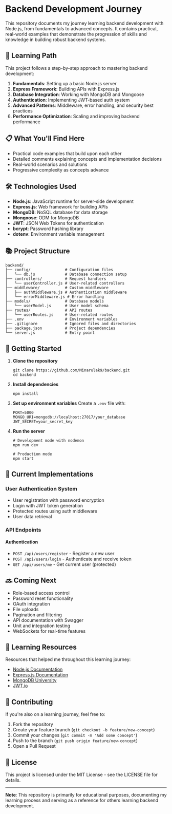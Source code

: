 # Backend Development Journey

This repository documents my journey learning backend development with Node.js, from fundamentals to advanced concepts. It contains practical, real-world examples that demonstrate the progression of skills and knowledge in building robust backend systems.

## 🚀 Learning Path

This project follows a step-by-step approach to mastering backend development:

1. **Fundamentals**: Setting up a basic Node.js server
2. **Express Framework**: Building APIs with Express.js
3. **Database Integration**: Working with MongoDB and Mongoose
4. **Authentication**: Implementing JWT-based auth system
5. **Advanced Patterns**: Middleware, error handling, and security best practices
6. **Performance Optimization**: Scaling and improving backend performance

## 📋 What You'll Find Here

- Practical code examples that build upon each other
- Detailed comments explaining concepts and implementation decisions
- Real-world scenarios and solutions
- Progressive complexity as concepts advance

## 🛠️ Technologies Used

- **Node.js**: JavaScript runtime for server-side development
- **Express.js**: Web framework for building APIs
- **MongoDB**: NoSQL database for data storage
- **Mongoose**: ODM for MongoDB
- **JWT**: JSON Web Tokens for authentication
- **bcrypt**: Password hashing library
- **dotenv**: Environment variable management

## 📚 Project Structure

```
backend/
├── config/               # Configuration files
│   └── db.js             # Database connection setup
├── controllers/          # Request handlers
│   └── userController.js # User-related controllers
├── middleware/           # Custom middleware
│   ├── authMiddleware.js # Authentication middleware
│   └── errorMiddleware.js # Error handling
├── models/               # Database models
│   └── userModel.js      # User model schema
├── routes/               # API routes
│   └── userRoutes.js     # User-related routes
├── .env                  # Environment variables
├── .gitignore            # Ignored files and directories
├── package.json          # Project dependencies
└── server.js             # Entry point
```

## 🚦 Getting Started

1. **Clone the repository**
   ```
   git clone https://github.com/Minarulak9/backend.git
   cd backend
   ```

2. **Install dependencies**
   ```
   npm install
   ```

3. **Set up environment variables**
   Create a `.env` file with:
   ```
   PORT=5000
   MONGO_URI=mongodb://localhost:27017/your_database
   JWT_SECRET=your_secret_key
   ```

4. **Run the server**
   ```
   # Development mode with nodemon
   npm run dev
   
   # Production mode
   npm start
   ```

## 📝 Current Implementations

### User Authentication System

- User registration with password encryption
- Login with JWT token generation
- Protected routes using auth middleware
- User data retrieval

### API Endpoints

#### Authentication
- `POST /api/users/register` - Register a new user
- `POST /api/users/login` - Authenticate and receive token
- `GET /api/users/me` - Get current user (protected)

## 🔜 Coming Next

- Role-based access control
- Password reset functionality
- OAuth integration
- File uploads
- Pagination and filtering
- API documentation with Swagger
- Unit and integration testing
- WebSockets for real-time features

## 📖 Learning Resources

Resources that helped me throughout this learning journey:

- [Node.js Documentation](https://nodejs.org/en/docs/)
- [Express.js Documentation](https://expressjs.com/)
- [MongoDB University](https://university.mongodb.com/)
- [JWT.io](https://jwt.io/)

## 🤝 Contributing

If you're also on a learning journey, feel free to:

1. Fork the repository
2. Create your feature branch (`git checkout -b feature/new-concept`)
3. Commit your changes (`git commit -m 'Add some concept'`)
4. Push to the branch (`git push origin feature/new-concept`)
5. Open a Pull Request

## 📜 License

This project is licensed under the MIT License - see the LICENSE file for details.

---

**Note**: This repository is primarily for educational purposes, documenting my learning process and serving as a reference for others learning backend development.